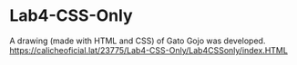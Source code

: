 # Lab4-CSS-Only
A drawing (made with HTML and CSS) of Gato Gojo was developed.
https://calicheoficial.lat/23775/Lab4-CSS-Only/Lab4CSSonly/index.HTML
